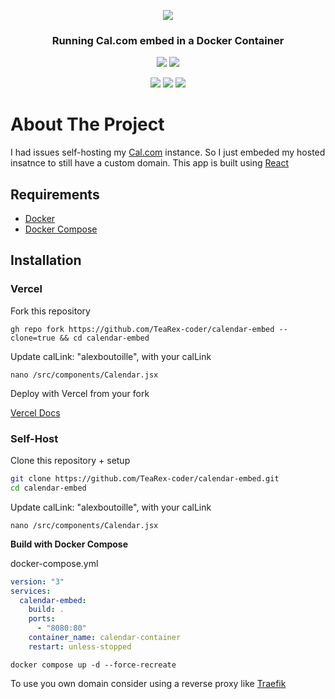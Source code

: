<p align="center">
  <img src="https://user-images.githubusercontent.com/8019099/210054112-5955e812-a76e-4160-9ddd-58f2c72f1cce.png">
</p>

<h3 align="center">Running Cal.com embed in a Docker Container</h3>

<p align="center">
  <img src="https://img.shields.io/github/stars/TeaRex-coder/calendar-embed?style=for-the-badge">
  <img src="https://img.shields.io/github/languages/code-size/TeaRex-coder/calendar-embed?style=for-the-badge">
</p>

<p align="center">
  <img src="https://img.shields.io/github/last-commit/TeaRex-coder/calendar-embed?style=for-the-badge">
  <img src="https://img.shields.io/github/issues/TeaRex-coder/TeaRex-coder/calendar-embed?style=for-the-badge">
  <img src="https://img.shields.io/github/license/TeaRex-coder/calendar-embed?style=for-the-badge">
</p>

# About The Project

I had issues self-hosting my [Cal.com](https://github.com/calcom/cal.com) instance. So I just embeded my hosted insatnce to still have a custom domain. This app is built using [React](https://react.dev)

## Requirements

- [Docker](https://docs.docker.com/get-docker/)
- [Docker Compose](https://docs.docker.com/compose/install)

## Installation

### Vercel

Fork this repository

`gh repo fork https://github.com/TeaRex-coder/calendar-embed --clone=true && cd calendar-embed`

Update calLink: "alexboutoille", with your calLink

`nano /src/components/Calendar.jsx`

Deploy with Vercel from your fork

[Vercel Docs](https://vercel.com/docs/concepts/deployments/overview#vercel-cli)

### Self-Host

Clone this repository + setup

```bash
git clone https://github.com/TeaRex-coder/calendar-embed.git
cd calendar-embed
```

Update calLink: "alexboutoille", with your calLink

`nano /src/components/Calendar.jsx`

**Build with Docker Compose**

docker-compose.yml

```yaml
version: "3"
services:
  calendar-embed:
    build: .
    ports:
      - "8080:80"
    container_name: calendar-container
    restart: unless-stopped
```

`docker compose up -d --force-recreate`

To use you own domain consider using a reverse proxy like [Traefik](https://github.com/traefik/traefik)
